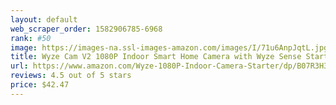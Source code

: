 ```yaml
---
layout: default 
﻿web_scraper_order: 1582906785-6968
rank: #50
image: https://images-na.ssl-images-amazon.com/images/I/71u6AnpJqtL.jpg
title: Wyze Cam V2 1080P Indoor Smart Home Camera with Wyze Sense Starter Kit
url: https://www.amazon.com/Wyze-1080P-Indoor-Camera-Starter/dp/B07R3H3N97/ref=zg_mw_photo_50?_encoding=UTF8&psc=1&refRID=C6DA0XF7JAQBJB1KF3C0
reviews: 4.5 out of 5 stars
price: $42.47 
---
```

